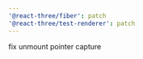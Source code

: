 ```yaml
---
'@react-three/fiber': patch
'@react-three/test-renderer': patch
---
```


fix unmount pointer capture
